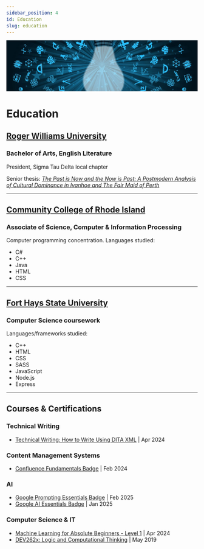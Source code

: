 ```yaml
---
sidebar_position: 4
id: Education
slug: education
---
```


![Light bulb](../static/img/education_banner.jpg)

# Education

## <a href="https://www.rwu.edu" target="_blank">Roger Williams University</a>

### Bachelor of Arts, English Literature

President, Sigma Tau Delta local chapter

Senior thesis: <a href="/Senior_thesis.PDF" target="_blank"><i>The Past is Now and the Now is Past: A Postmodern Analysis of Cultural Dominance in Ivanhoe and The Fair Maid of Perth</i></a>

---

## <a href="https://www.ccri.edu" target="_blank">Community College of Rhode Island</a>

### Associate of Science, Computer & Information Processing

Computer programming concentration. Languages studied:

- C#
- C++
- Java
- HTML
- CSS

---

## <a href="https://www.fhsu.edu" target="_blank">Fort Hays State University</a>

### Computer Science coursework

Languages/frameworks studied:

- C++
- HTML
- CSS
- SASS
- JavaScript
- Node.js
- Express

---

## Courses & Certifications

### Technical Writing

<ul>
    <li><a href="http://ude.my/UC-7a3f52e1-c465-492b-afa9-df56bcd0ac08" target="_blank">Technical Writing: How to Write Using DITA XML</a> | Apr 2024</li>
</ul>

### Content Management Systems

<ul>
    <li><a href="https://university.atlassian.com/student/award/j3EcUiufcnU37MD6BpSd4nfK" target="_blank">Confluence Fundamentals Badge</a> | Feb 2024</li>
</ul>

### AI

<ul>
    <li><a href="https://www.credly.com/badges/b51b8365-9514-454f-82cd-2adf21b0a4c8" target="_blank">Google Prompting Essentials Badge</a> | Feb 2025</li>
    <li><a href="https://www.credly.com/badges/9fff1a22-7539-4af1-90c1-d898772e1ef1/public_url" target="_blank">Google AI Essentials Badge</a> | Jan 2025</li>
</ul>

### Computer Science & IT

<ul>
    <li><a href="https://ude.my/UC-cd8670ba-ad9e-4a86-9358-557fe11cee73" target="_blank">Machine Learning for Absolute Beginners - Level 1</a> | Apr 2024</li>
    <li><a href="https://courses.edx.org/certificates/b427488d80654dc28c102a0262e20ea5" target="_blank">DEV262x: Logic and Computational Thinking</a> | May 2019</li>
</ul>
